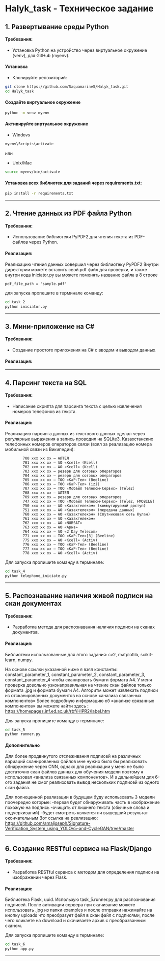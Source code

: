 # Halyk_task - Техническое задание

## 1. Развертывание среды Python

#### Требования:
- Установка Python на устройство через виртуальное окружение (venv), для GitHub (myenv).


#### Установка

- Клонируйте репозиторий:

```bash
git clone https://github.com/SaquamarineS/Halyk_task.git
cd Halyk_task
```
#### Создайте виртуальное окружение
```bash
python -m venv myenv
```
#### Активируйте виртуальное окружение
- Windovs
```bash
myenv\Scripts\activate 
```
или
- Unix/Mac
```bash
source myenv/bin/activate 
```

#### Установка всех библиотек для заданий через requirements.txt:
  
```bash
pip install -r requirements.txt
```

---

## 2. Чтение данных из PDF файла Python

#### Требования:
- Использование библиотеки PyPDF2 для чтения текста из PDF-файлов через Python.

#### Реализация:
Реализацию чтения данных совершил через библиотеку PyPDF2
Внутри директории можете вставить свой pdf файл для проверки, и также внутри кода iniciator.py вы можете поменять название файла в 8 строке

```
pdf_file_path = 'sample.pdf'
```

для запуска пропешите в терминале команду:

```bash
cd task_2
python iniciator.py
```

---

## 3. Мини-приложение на C#

#### Требования:
- Создание простого приложения на C# с вводом и выводом данных.

#### Реализация:

---

## 4. Парсинг текста на SQL

#### Требования:
- Написание скрипта для парсинга текста с целью извлечения номеров телефонов из текста.

#### Реализация:
Реализацию парсинга данных из текстового данных сделал через регулярные выражения а запись проводил на SQLite3. Казахстанских телефонных номеров операторов связи (взял за реализацию номера мобильной связи из Википедии):

            700 xxx xx xx — АЛТЕЛ
            701 xxx xx xx — AO «Kcell» (Kcell)
            702 xxx xx xx — AO «Kcell» (Kcell)
            703 xxx xx xx — резерв для сотовых операторов
            704 xxx xx xx — резерв для сотовых операторов
            705 xxx xx xx — ТОО «КаР-Тел» (Beeline)
            706 xxx xx xx — ТОО «КаР-Тел» (izi)
            707 xxx xx xx — ТОО «Мобайл Телеком-Сервис» (Tele2)
            708 xxx xx xx — АЛТЕЛ
            709 xxx xx xx — резерв для сотовых операторов
            747 xxx xx xx — ТОО «Мобайл Телеком-Сервис» (Tele2, FMOBILE)
            750 xxx xx xx — АО «Казахтелеком» (коммутируемый доступ)
            751 xxx xx xx — АО «Казахтелеком» (передача данных)
            760 xxx xx xx — АО «Казахтелеком» (Спутниковая сеть Кулан)
            761 xxx xx xx — АО «Казахтелеком»
            762 xxx xx xx — АО «NURSAT»
            763 xxx xx xx — АО «Арна»
            764 xxx xx xx — АО «2 Day Telecom»
            771 xxx xx xx — ТОО «КаР-Тел»[3] (Beeline)
            775 xxx xx xx — AO «Kcell» (Activ)
            776 xxx xx xx — ТОО «КаР-Тел» (Beeline)
            777 xxx xx xx — ТОО «КаР-Тел» (Beeline)
            778 xxx xx xx — AO «Kcell» (Activ)
            


Для запуска пропишите команду в терминале:

```bash
cd task_4
python telephone_iniciate.py
```



---

## 5. Распознавание наличия живой подписи на скан документах

#### Требования:
- Разработка метода для распознавания наличия подписи на сканах документов.

#### Реализация:
Библиотеки использованные для этого задания: cv2, matplotlib, scikit-learn, numpy.

На основе ссылки указанной ниже я взял константы: constant_parameter_1, constant_parameter_2, constant_parameter_3, constant_parameter_4 чтобы сканировать бумаги формата А4.
У меня проверка довольно узконаправильная на чтение скан файлов только формата .jpg и формата бумаги A4. 
Алгоритм может извлекать подписи из отсканированных документов на основе «анализа связанных компонентов»
Более подробную информацию об «анализе связанных компонентов» вы можете найти здесь : https://homepages.inf.ed.ac.uk/rbf/HIPR2/label.htm

Для запуска пропишите команду в терминале:
```bash
cd task_5
python runner.py
```

#### Дополнительно
Для более продвинутого отслеживания подписей на различных вариаций сканированных файлов мне нужно было бы реализовать обнаружение через CNN, однако для реализации у меня не было достаточно скан файлов данных для обучения модели поэтому я использовал «анализа связанных компонентов». И в дальнейшем для 6-ого задания не смог реализовать вывод нескольких подписей из одного скан файла.

Для полноценной реализации в будущем буду использовать 3 модели поочередно которые:
-первая будет обнаруживать часть в изображение похожую на подпись
-очищать от лишнего текста (обычные слова и подчеркиваний)
-будет смотреть является ли вышедший результат окончательным
Вот ссылка на реализацию: https://github.com/amaljoseph/Signature-Verification_System_using_YOLOv5-and-CycleGAN/tree/master

---

## 6. Создание RESTful сервиса на Flask/Django

#### Требования:
- Разработка RESTful сервиса с методом для определения подписи на изображении через Flask.

#### Реализация:
Библиотека Flask, uuid. 
Использую task_5.runner.py для распознования подписей. После активации сервера при скачивание можете использовать .jpg из папки examples и после отправки нажимайте на кнопку uploads что преобразует файл в скан файл с подписями, после чего кликаете на download и скачиваете архив с преобразванным сканом.


Для запуска пропишите команду в терминале:
```bash
cd task_6
python app.py
```


---
